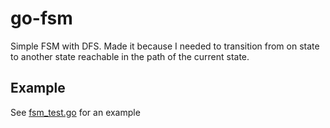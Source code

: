 # go-fsm

Simple FSM with DFS. Made it because I needed to transition 
from on state to another state reachable in the path
of the current state. 

## Example

See [fsm\_test.go](fsm\_test.go) for an example
